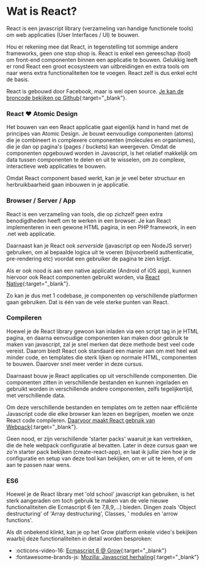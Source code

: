 # Wat is React?

React is een javascript library (verzameling van handige functionele tools) om web applicaties (User Interfaces / UI) te bouwen.

Hou er rekening mee dat React, in tegenstelling tot sommige andere frameworks, geen one stop shop is. React is enkel een gereeschap (tool) om front-end componenten binnen een applicatie te bouwen. Gelukkig leeft er rond React een groot ecosysteem van uitbreidingen en extra tools om naar wens extra functionaliteiten toe te voegen. React zelf is dus enkel echt de basis.

React is gebouwd door Facebook, maar is wel open source. [Je kan de broncode bekijken op Github](https://github.com/facebook/react){:target="_blank"}.

### React ❤️ Atomic Design

Het bouwen van een React applicatie gaat eigenlijk hand in hand met de principes van Atomic Design. Je bouwt eenvoudige componenten (atoms) die je combineert in complexere componenten (molecules en organismes), die je dan op pagina's (pages / buckets) kan weergeven. Omdat de componenten opgebouwd worden in Javascript, is het relatief makkelijk om data tussen componenten te delen en uit te wisselen, om zo complexe, interactieve web applicaties te bouwen.

Omdat React component based werkt, kan je je veel beter structuur en herbruikbaarheid gaan inbouwen in je applicatie.

### Browser / Server / App

React is een verzameling van tools, die op zichzelf geen extra benodigdheden heeft om te werken in een browser. Je kan React implementeren in een gewone HTML pagina, in een PHP framework, in een .net web applicatie.

Daarnaast kan je React ook _serverside_ (javascript op een NodeJS server) gebruiken, om al bepaalde logica uit te voeren (bijvoorbeeld authenticatie, pre-rendering etc) voordat een gebruiker de pagina te zien krijgt.

Als er ook nood is aan een native applicatie (Android of iOS app), kunnen hiervoor ook React componenten gebruikt worden, via [React Native](https://reactnative.dev/){:target="_blank"}.

Zo kan je dus met 1 codebase, je componenten op verschillende platformen gaan gebruiken. Dat is één van de vele sterke punten van React.

### Compileren

Hoewel je de React library gewoon kan inladen via een script tag in je HTML pagina, en daarna eenvoudige componenten kan maken door gebruik te maken van javascript, zal je snel merken dat deze methode best veel code vereist. Daarom biedt React ook standaard een manier aan om met heel wat minder code, en templates die sterk lijken op normale HTML, componenten te bouwen. Daarover snel meer verder in deze cursus.

Daarnaast bouw je React applicaties op uit verschillende componenten. Die componenten zitten in verschillende bestanden en kunnen ingeladen en gebruikt worden in verschillende andere componenten, zelfs tegelijkertijd, met verschillende data.

Om deze verschillende bestanden en templates om te zetten naar efficiënte Javascript code die elke browser kan lezen en begrijpen, moeten we onze React code compileren. [Daarvoor maakt React gebruik van Webpack](https://webpack.js.org/){:target="_blank"}.

Geen nood, er zijn verschillende 'starter packs' waaruit je kan vertrekken, die de hele webpack configuratie al bevatten. Later in deze cursus gaan we zo'n starter pack bekijken (create-react-app), en laat ik jullie zien hoe je de configuratie en setup van deze tool kan bekijken, om er uit te leren, of om aan te passen naar wens.

### ES6

Hoewel je de React library met 'old school' javascript kan gebruiken, is het sterk aangeraden om toch gebruik te maken van de vele nieuwe functionaliteiten die Ecmascript 6 (en 7,8,9,...) bieden. Dingen zoals 'Object destructuring' of 'Array destructuring', Classes, ' modules en 'arrow functions'.

Als dit onbekend klinkt, kan je op het Grow platform enkele video's bekijken waarbij deze functionaliteiten in detail worden besproken:

<div class="grid cards" markdown>

- :octicons-video-16: [Ecmascript 6 @ Grow](https://grow.nxtmedia.technology/videos/filter?filter%5Bcraft%5D=frontend&filter%5Btag%5D=es6){:target="_blank"}
- :fontawesome-brands-js: [Mozilla: Javascript herhaling](https://developer.mozilla.org/en-US/docs/Web/JavaScript/A_re-introduction_to_JavaScript){:target="_blank"}

</div>
